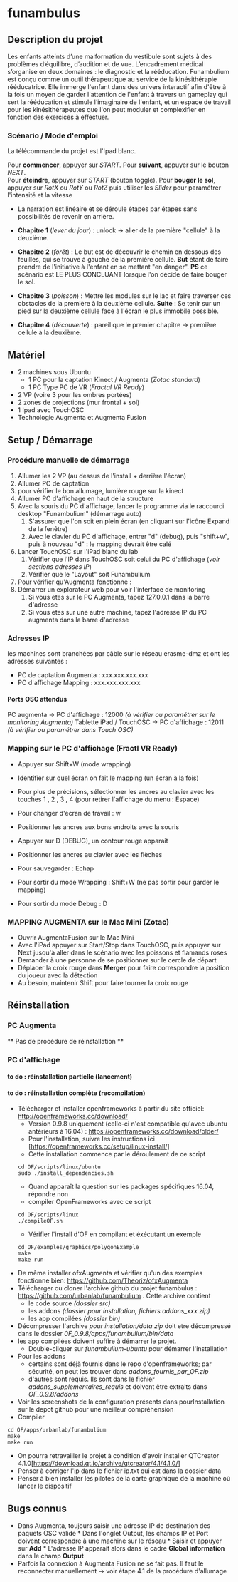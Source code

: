 # funambulus
## Description du projet

Les enfants atteints d’une malformation du vestibule sont sujets à des problèmes d’équilibre, d’audition et de vue. L’encadrement médical s’organise en deux domaines : le diagnostic et la rééducation. Funambulium est conçu comme un outil thérapeutique au service de la kinésithérapie rééducatrice. Elle immerge l'enfant dans des univers interactif afin d'être à la fois un moyen de garder l'attention de l'enfant à travers un gameplay qui sert la rééducation et stimule l’imaginaire de l'enfant, et un espace de travail pour les kinésithérapeutes que l'on peut moduler et complexifier en fonction des exercices à effectuer.

### Scénario / Mode d'emploi
La télécommande du projet est l'Ipad blanc. 

Pour **commencer**, appuyer sur *START*.
Pour **suivant**, appuyer sur le bouton *NEXT*.  
Pour **éteindre**, appuyer sur *START* (bouton toggle).
Pour **bouger le sol**, appuyer sur *RotX* ou *RotY* ou *RotZ* puis utiliser les *Slider* pour paramétrer l'intensité et la vitesse


- La narration est linéaire et se déroule étapes par étapes sans possibilités de revenir en arrière.

- **Chapitre 1** (*lever du jour*) : unlock -> aller de la première "cellule" à la deuxième.
- **Chapitre 2** (*forêt*) : Le but est de découvrir le chemin en dessous des feuilles, qui se trouve à gauche de la première cellule. **But** étant de faire prendre de l'initiative à l'enfant en se mettant "en danger".  **PS** ce scénario est LE PLUS CONCLUANT lorsque l'on décide de faire bouger le sol.
- **Chapitre 3** (*poisson*) : Mettre les modules sur le lac et faire traverser ces obstacles de la première à la deuxième cellule. **Suite** : Se tenir sur un pied sur la deuxième cellule face à l'écran le plus immobile possible.
- **Chapitre 4** (*découverte*) : pareil que le premier chapitre -> première cellule à la deuxième.

## Matériel
* 2 machines sous Ubuntu
  * 1 PC pour la captation Kinect / Augmenta (*Zotac standard*)
  * 1 PC Type PC de VR (*Fractal VR Ready*)
* 2 VP (voire 3 pour les ombres portées)
* 2 zones de projections (mur frontal + sol)
* 1 Ipad avec TouchOSC
* Technologie Augmenta et Augmenta Fusion

## Setup / Démarrage
### Procédure manuelle de démarrage 
1. Allumer les 2 VP (au dessus de l'install + derrière l'écran)
1. Allumer PC de captation
  1. pour vérifier le bon allumage, lumière rouge sur la kinect
1. Allumer PC d'affichage en haut de la structure
1. Avec la souris du PC d'affichage, lancer le programme via le raccourci desktop "Funambulium" (démarrage auto)
    1. S'assurer que l'on soit en plein écran (en cliquant sur l'icône Expand de la fenêtre)
    1. Avec le clavier du PC d'affichage, entrer "d" (debug), puis "shift+w", puis à nouveau "d" : le mapping devrait être calé
1. Lancer TouchOSC sur l'iPad blanc du lab
     1. Vérifier que l'IP dans TouchOSC soit celui du PC d'affichage (*voir sections adresses IP*) 
     1. Vérifier que le "Layout" soit Funambulium
1. Pour vérifier qu'Augmenta fonctionne :
  1. Démarrer un explorateur web pour voir l'interface de monitoring
     1. Si vous etes sur le PC Augmenta, tapez 127.0.0.1 dans la barre d'adresse
     1. Si vous etes sur une autre machine, tapez l'adresse IP du PC augmenta dans la barre d'adresse
     
### Adresses IP
les machines sont branchées par câble sur le réseau erasme-dmz et ont les adresses suivantes :
* PC de captation Augmenta : xxx.xxx.xxx.xxx
* PC d'affichage Mapping : xxx.xxx.xxx.xxx
#### Ports OSC attendus
PC augmenta -> PC d'affichage : 12000 *(à vérifier ou paramétrer sur le monitoring Augmenta)* 
Tablette iPad / TouchOSC -> PC d'affichage : 12011 *(à vérifier ou paramétrer dans Touch OSC)*

### Mapping sur le PC d'affichage (Fractl VR Ready)
* Appuyer sur Shift+W (mode wrapping)
* Identifier sur quel écran on fait le mapping (un écran à la fois)
* Pour plus de précisions, sélectionner les ancres au clavier avec les touches 1 , 2 , 3 , 4 (pour retirer l'affichage du menu : Espace)
* Pour changer d'écran de travail : w
* Positionner les ancres aux bons endroits avec la souris
* Appuyer sur D (DEBUG), un contour rouge apparait
* Positionner les ancres au clavier avec les flèches

* Pour sauvegarder : Echap
* Pour sortir du mode Wrapping : Shift+W (ne pas sortir pour garder le mapping)
* Pour sortir du mode Debug : D

### MAPPING AUGMENTA sur le Mac Mini (Zotac)
* Ouvrir AugmentaFusion sur le Mac Mini
* Avec l'iPad appuyer sur Start/Stop dans TouchOSC, puis appuyer sur Next jusqu'à aller dans le scénario avec les poissons et flamands roses
* Demander à une personne de se positionner sur le cercle de départ
* Déplacer la croix rouge dans **Merger** pour faire correspondre la position du joueur avec la détection
* Au besoin, maintenir Shift pour faire tourner la croix rouge

## Réinstallation
### PC Augmenta
** Pas de procédure de réinstallation **

### PC d'affichage
#### to do : réinstallation partielle (lancement)

#### to do : réinstallation complète (recompilation)

* Télécharger et installer openframeworks à partir du site officiel: http://openframeworks.cc/download/
    * Version 0.9.8 uniquement (celle-ci n'est compatible qu'avec ubuntu antérieurs à 16.04) : https://openframeworks.cc/download/older/
    * Pour l'installation, suivre les instructions ici [https://openframeworks.cc/setup/linux-install/]
    * Cette installation commence par le déroulement de ce script
    ```
    cd OF/scripts/linux/ubuntu
    sudo ./install_dependencies.sh
    ```
    * Quand apparaît la question sur les packages spécifiques 16.04, répondre non
    * compiler OpenFrameworks avec ce script
    ```
    cd OF/scripts/linux
    ./compileOF.sh
    ```
    * Vérifier l'install d'OF en compilant et éxécutant un exemple
    ```
    cd OF/examples/graphics/polygonExample
    make
    make run
    ```
* De même installer ofxAugmenta et vérifier qu'un des exemples fonctionne bien: https://github.com/Theoriz/ofxAugmenta
* Télécharger ou cloner l'archive github du projet funambulus : https://github.com/urbanlab/funambulium . Cette archive contient 
  * le code source *(dossier src)*
  * les addons *(dossier pour installation, fichiers addons_xxx.zip)*
  * les app compilées *(dossier bin)*
* Décompresser l'archive *pour installation/data.zip* doit etre décompressé dans le dossier *0F_0.9.8/apps/funambulium/bin/data*
* les app compilées doivent suffire à démarrer le projet. 
  * Double-cliquer sur *funambulium-ubuntu* pour démarrer l'installation
* Pour les addons
  * certains sont déjà fournis dans le repo d'openframeworks; par sécurité, on peut les trouver dans *addons_fournis_par_OF.zip*
  * d'autres sont requis. Ils sont dans le fichier *addons_supplementaires_requis* et doivent être extraits dans *OF_0.9.8/addons*
* Voir les screenshots de la configuration présents dans pourInstallation sur le depot github pour une meilleur compréhension
* Compiler
```
cd OF/apps/urbanlab/funambulium
make
make run
```
* On pourra retravailler le projet à condition d'avoir installer QTCreator 4.1.0[https://download.qt.io/archive/qtcreator/4.1/4.1.0/]
* Penser à corriger l'ip dans le fichier ip.txt qui est dans la dossier data
* Penser à bien installer les pilotes de la carte graphique de la machine où lancer le dispositif

## Bugs connus
* Dans Augmenta, toujours saisir une adresse IP de destination des paquets OSC valide
       * Dans l'onglet Output, les champs IP et Port doivent correspondre à une machine sur le réseau
       * Saisir et appuyer sur **Add**
       * L'adresse IP apparait alors dans le cadre **Global information** dans le champ **Output**
* Parfois la connexion à Augmenta Fusion ne se fait pas. Il faut le reconnecter manuellement -> voir étape 4.1 de la procédure d'allumage
